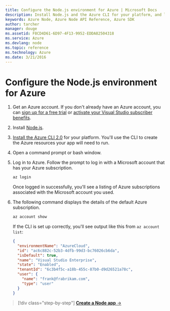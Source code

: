 ```yaml
---
title: Configure the Node.js environment for Azure | Microsoft Docs
description: Install Node.js and the Azure CLI for your platform, and log in to your Azure account
keywords: Azure Node, Azure Node API Reference, Azure SDK
author: tarcher
manager: douge
ms.assetid: F8CD4D61-6D97-4F13-9952-EDDA82504318
ms.service: Azure
ms.devlang: node
ms.topic: reference
ms.technology: Azure
ms.date: 3/21/2016
---
```


# Configure the Node.js environment for Azure

1. Get an Azure account. If you don't already have an Azure account, you can [sign up for a free trial](https://azure.microsoft.com/pricing/free-trial/?WT.mc_id=A261C142F) or [activate your Visual Studio subscriber benefits](https://azure.microsoft.com/pricing/member-offers/msdn-benefits-details/?WT.mc_id=A261C142F).

1. Install [Node.js](https://nodejs.org).

1. [Install the Azure CLI 2.0](https://docs.microsoft.com/en-us/cli/azure/install-az-cli2) for your platform. You'll use the CLI to create the Azure resources your app will need to run.

1. Open a command prompt or bash window.

1. Log in to Azure. Follow the prompt to log in with a Microsoft account that has your Azure subscription.

	```bash
	az login
	```   

	Once logged in successfully, you'll see a listing of Azure subscriptions associated with the Microsoft account you used.

1. The following command displays the details of the default Azure subscription.

	```bash
	az account show
	```   

	If the CLI is set up correctly, you'll see output like this from `az account list`:
	```json
	{
	  "environmentName": "AzureCloud",
	  "id": "ac6c882c-52b3-4dfb-99d3-bc76026cb6da",
	  "isDefault": true,
	  "name": "Visual Studio Enterprise",
	  "state": "Enabled",
	  "tenantId": "6c3b4f5c-a18b-455c-87b0-d9d26521a78c",
	  "user": {
	    "name": "frank@frabrikam.com",
	    "type": "user"
	  }
	}
	```

>[!div class="step-by-step"]
[**Create a Node app** &rarr;](get-started-create-node-app.md)

